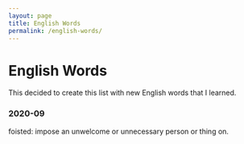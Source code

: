 ```yaml
---
layout: page
title: English Words
permalink: /english-words/
---
```


# English Words

This decided to create this list with new English words that I learned.

### 2020-09

foisted: impose an unwelcome or unnecessary person or thing on.

